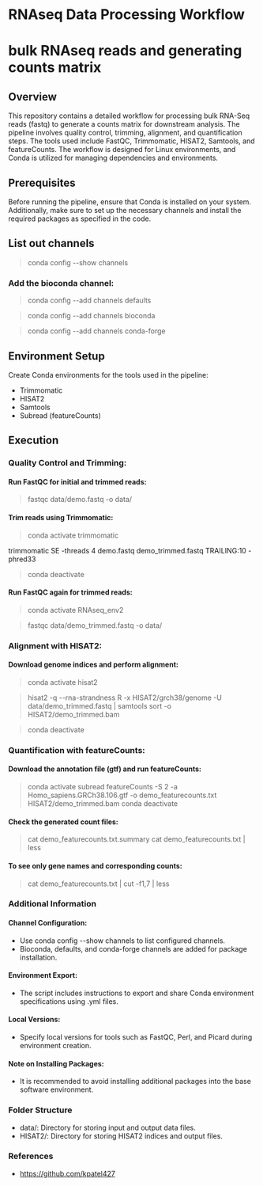 # RNAseq Data Processing Workflow
# bulk RNAseq reads and generating counts matrix

## Overview

This repository contains a detailed workflow for processing bulk RNA-Seq reads (fastq) to generate a counts matrix for downstream analysis. The pipeline involves quality control, trimming, alignment, and quantification steps. The tools used include FastQC, Trimmomatic, HISAT2, Samtools, and featureCounts. The workflow is designed for Linux environments, and Conda is utilized for managing dependencies and environments.

## Prerequisites

Before running the pipeline, ensure that Conda is installed on your system. Additionally, make sure to set up the necessary channels and install the required packages as specified in the code.

## List out channels

> conda config --show channels

### Add the bioconda channel:

> conda config --add channels defaults

> conda config --add channels bioconda

> conda config --add channels conda-forge

## Environment Setup

Create Conda environments for the tools used in the pipeline:

- Trimmomatic
- HISAT2
- Samtools
- Subread (featureCounts)

## Execution

### Quality Control and Trimming:

#### Run FastQC for initial and trimmed reads:

> fastqc data/demo.fastq -o data/

#### Trim reads using Trimmomatic:

> conda activate trimmomatic

trimmomatic SE -threads 4 demo.fastq demo_trimmed.fastq TRAILING:10 -phred33

> conda deactivate

#### Run FastQC again for trimmed reads:

> conda activate RNAseq_env2

> fastqc data/demo_trimmed.fastq -o data/

### Alignment with HISAT2:

#### Download genome indices and perform alignment:

> conda activate hisat2

> hisat2 -q --rna-strandness R -x HISAT2/grch38/genome -U data/demo_trimmed.fastq | samtools sort -o HISAT2/demo_trimmed.bam

> conda deactivate

### Quantification with featureCounts:

#### Download the annotation file (gtf) and run featureCounts:

> conda activate subread
> featureCounts -S 2 -a Homo_sapiens.GRCh38.106.gtf -o demo_featurecounts.txt HISAT2/demo_trimmed.bam
> conda deactivate

#### Check the generated count files:

> cat demo_featurecounts.txt.summary
> cat demo_featurecounts.txt | less

#### To see only gene names and corresponding counts:

> cat demo_featurecounts.txt | cut -f1,7 | less

### Additional Information
#### Channel Configuration:

- Use conda config --show channels to list configured channels.
- Bioconda, defaults, and conda-forge channels are added for package installation.

#### Environment Export:

- The script includes instructions to export and share Conda environment specifications using .yml files.

#### Local Versions:

- Specify local versions for tools such as FastQC, Perl, and Picard during environment creation.

#### Note on Installing Packages:

- It is recommended to avoid installing additional packages into the base software environment.

### Folder Structure
- data/: Directory for storing input and output data files.
- HISAT2/: Directory for storing HISAT2 indices and output files.

### References
- https://github.com/kpatel427
